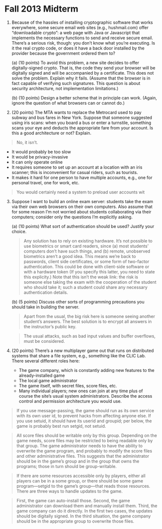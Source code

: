 # Fall 2013 Midterm

1. Because of the hassles of installing cryptographic software that works everywhere, some secure email
web sites (e.g., hushmail.com) offer “downloadable crypto”: a web page with Java or Javascript that implements the necessary functions to send and receive secure email. There’s a serious risk, though: you don’t know what you’re executing. Is it the real crypto code, or does it have a back door installed by the provider because the government ordered them to?

    (a) (10 points) To avoid this problem, a new site decides to offer digitally-signed crypto. That is, the
code they send your browser will be digitally signed and will be accompanied by a certificate. This does not solve the problem. Explain why it fails. (Assume that the browser is in fact capable of verifying such signatures. This question is about security architecture, not implementation
limitations.)

    (b) (10 points) Design a better scheme that in principle can work. (Again, ignore the question of what
browsers can or cannot do.)

2. (20 points) The MTA wants to replace the Metrocard used to pay subway and bus fares in New York. Suppose that someone suggested using iris scans: when you board a bus or enter a turnstile, something scans your eye and deducts the appropriate fare from your account. Is this a good architecture or not? Explain.

> No, it isn’t.
- It would probably be too slow
- It would be privacy-invasive
- It can only operate online
- It requires someone to set up an account at a location with an iris scanner; this is inconvenient for casual riders, such as tourists.
- It makes it hard for one person to have multiple accounts, e.g., one for personal travel, one for work, etc.

> You would certainly need a system to preload user accounts wit


3. Suppose I want to build an online exam server: students take the exam via their own web browsers on their own computers. Also assume that for some reason I’m not worried about students collaborating via their computers; consider only the questions I’m explicitly asking.

    (a) (10 points) What sort of authentication should be used? Justify your choice.
    
    > Any solution has to rely on existing hardware. It’s not possible to use biometrics or smart card readers, since (a) most students’ computers don’t have such things, and (b) remote, unobserved biometrics aren’t a good idea. This means we’re back to passwords, client side certificates, or some form of two-factor authentication. This could be done with client-side software or with a hardware token (If you specify this latter, you need to state this explicity.)
Note that this isn’t the weak link: the risk is someone else taking the exam with the cooperation of the student who should take it; such a student could share any necessary authentication details.

    (b) (5 points) Discuss other sorts of programming precautions you should take in building the server.
    
    > Apart from the usual, the big risk here is someone seeing another student’s answers. The best solution is to encrypt all answers in the instructor’s public key.

    > The usual attacks, such as bad input values and buffer overflows, must be considered.

4. (20 points) There’s a new multiplayer game out that runs on distributed systems that share a file system, e.g., something like the CLIC Lab. There several different roles here:

    * The game company, which is constantly adding new features to the already-installed game
    * The local game administrator
    * The game itself, with secret files, score files, etc.
    * Many individual players; new ones can join at any time
plus of course the site’s usual system administrators. Describe the access control and permission architecture
you would use.
    
> If you use message-passing, the game should run as its own service with its own user id, to prevent hacks from affecting anyone else. If you use setuid, it should have its userid and groupid; per below, the game is probably best run setgid, not setuid.

> All score files should be writable only by this group. Depending on the game needs, score files may be restricted to being readable only by that group. The game administrator needs to have the ability to overwrite the game program, and probably to modify the score files and other administrative files. This suggests that the administrator should be in the game’s group and in the group that owns the programs; those in turn should be group-writable.

> If there are some resources accessible only by players, either all players can be in a some group, or there should be some game program—setgid to the game’s group—that reads those resources. There are three ways to handle updates to the game. 

> First, the game can auto-install those. Second,
the game administrator can download them and manually install them. Third, the game company can do it directly. In the first two cases, the updates should be digitally signed. In the third situation, the game company should be in the appropriate group to overwrite those files.
